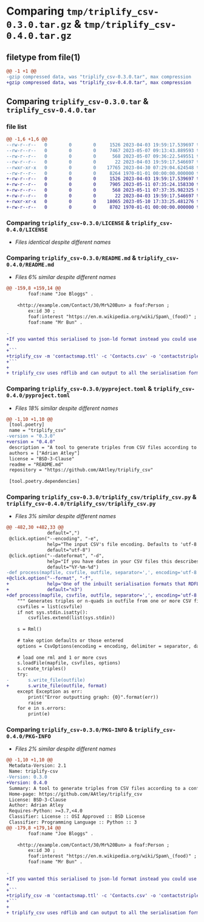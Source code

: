 # Comparing `tmp/triplify_csv-0.3.0.tar.gz` & `tmp/triplify_csv-0.4.0.tar.gz`

## filetype from file(1)

```diff
@@ -1 +1 @@
-gzip compressed data, was "triplify_csv-0.3.0.tar", max compression
+gzip compressed data, was "triplify_csv-0.4.0.tar", max compression
```

## Comparing `triplify_csv-0.3.0.tar` & `triplify_csv-0.4.0.tar`

### file list

```diff
@@ -1,6 +1,6 @@
--rw-r--r--   0        0        0     1526 2023-04-03 19:59:17.539697 triplify_csv-0.3.0/LICENSE
--rw-r--r--   0        0        0     7467 2023-05-07 09:13:43.889593 triplify_csv-0.3.0/README.md
--rw-r--r--   0        0        0      568 2023-05-07 09:36:22.549551 triplify_csv-0.3.0/pyproject.toml
--rw-r--r--   0        0        0       22 2023-04-03 19:59:17.546697 triplify_csv-0.3.0/triplify_csv/__init__.py
--rwxr-xr-x   0        0        0    17765 2023-04-30 07:29:04.624548 triplify_csv-0.3.0/triplify_csv/triplify_csv.py
--rw-r--r--   0        0        0     8264 1970-01-01 00:00:00.000000 triplify_csv-0.3.0/PKG-INFO
+-rw-r--r--   0        0        0     1526 2023-04-03 19:59:17.539697 triplify_csv-0.4.0/LICENSE
+-rw-r--r--   0        0        0     7905 2023-05-11 07:35:24.158330 triplify_csv-0.4.0/README.md
+-rw-r--r--   0        0        0      568 2023-05-11 07:37:35.982325 triplify_csv-0.4.0/pyproject.toml
+-rw-r--r--   0        0        0       22 2023-04-03 19:59:17.546697 triplify_csv-0.4.0/triplify_csv/__init__.py
+-rwxr-xr-x   0        0        0    18065 2023-05-10 17:33:25.481276 triplify_csv-0.4.0/triplify_csv/triplify_csv.py
+-rw-r--r--   0        0        0     8702 1970-01-01 00:00:00.000000 triplify_csv-0.4.0/PKG-INFO
```

### Comparing `triplify_csv-0.3.0/LICENSE` & `triplify_csv-0.4.0/LICENSE`

 * *Files identical despite different names*

### Comparing `triplify_csv-0.3.0/README.md` & `triplify_csv-0.4.0/README.md`

 * *Files 6% similar despite different names*

```diff
@@ -159,8 +159,14 @@
 	    foaf:name "Joe Bloggs" .
 	
 	<http://example.com/Contact/30/Mr%20Bun> a foaf:Person ;
 	    ex:id 30 ;
 	    foaf:interest "https://en.m.wikipedia.org/wiki/Spam\_(food)" ;
 	    foaf:name "Mr Bun" .
 
- 
+If you wanted this serialised to json-ld format instead you could use the following command ...
+
+```
+triplify_csv -m 'contactsmap.ttl' -c 'Contacts.csv' -o 'contactstriples.json' -f 'json-ld'
+```
+
+ triplify_csv uses rdflib and can output to all the serialisation formats that [rdflib](https://pypi.org/project/rdflib/) provides. (See also 'format' [here](https://rdflib.readthedocs.io/en/stable/apidocs/rdflib.html#rdflib.Graph.serialize))
```

### Comparing `triplify_csv-0.3.0/pyproject.toml` & `triplify_csv-0.4.0/pyproject.toml`

 * *Files 18% similar despite different names*

```diff
@@ -1,10 +1,10 @@
 [tool.poetry]
 name = "triplify_csv"
-version = "0.3.0"
+version = "0.4.0"
 description = "A tool to generate triples from CSV files according to a configuration file."
 authors = ["Adrian Atley"]
 license = "BSD-3-Clause"
 readme = "README.md"
 repository = "https://github.com/AAtley/triplify_csv"
 
 [tool.poetry.dependencies]
```

### Comparing `triplify_csv-0.3.0/triplify_csv/triplify_csv.py` & `triplify_csv-0.4.0/triplify_csv/triplify_csv.py`

 * *Files 3% similar despite different names*

```diff
@@ -482,30 +482,33 @@
               default=",")
 @click.option("--encoding", "-e",
               help="The input CSV's file encoding. Defaults to 'utf-8'.",
               default="utf-8")
 @click.option("--dateformat", "-d",
               help="If you have dates in your CSV files this describes the format they are in. See 'strptime format codes'. Defaults to '%Y-%m-%d', for example 2022-01-31.",     
               default="%Y-%m-%d")
-def process(mapfile, csvfile, outfile, separator=',', encoding='utf-8', dateformat='%Y-%m-%d'):
+@click.option("--format", "-f",
+              help='One of the inbuilt serialisation formats that RDFLIB supports, one of "xml", "n3", "turtle", "nt", "pretty-xml", "trix", "trig", "nquads", "json-ld" or "hext". Defaults to "n3".',     
+              default="n3")              
+def process(mapfile, csvfile, outfile, separator=',', encoding='utf-8', dateformat='%Y-%m-%d', format='n3'):
 	""" Generates triples or n-quads in outfile from one or more CSV files according to the configuration in the Triples Map configuration file. """
 	csvfiles = list(csvfile)
 	if not sys.stdin.isatty():
 		csvfiles.extend(list(sys.stdin))
 		
 	s = Rml()
 	
 	# take option defaults or those entered
 	options = CsvOptions(encoding = encoding, delimiter = separator, dateformat = dateformat)
 	
 	# load one rml and 1 or more csvs
 	s.loadFile(mapfile, csvfiles, options)
 	s.create_triples()
 	try:
-	    s.write_file(outfile)
+	    s.write_file(outfile, format)
 	except Exception as err:
 	    print("Error outputting graph: {0}".format(err))
 	    raise
 	for e in s.errors:
 		print(e)
```

### Comparing `triplify_csv-0.3.0/PKG-INFO` & `triplify_csv-0.4.0/PKG-INFO`

 * *Files 2% similar despite different names*

```diff
@@ -1,10 +1,10 @@
 Metadata-Version: 2.1
 Name: triplify-csv
-Version: 0.3.0
+Version: 0.4.0
 Summary: A tool to generate triples from CSV files according to a configuration file.
 Home-page: https://github.com/AAtley/triplify_csv
 License: BSD-3-Clause
 Author: Adrian Atley
 Requires-Python: >=3.7,<4.0
 Classifier: License :: OSI Approved :: BSD License
 Classifier: Programming Language :: Python :: 3
@@ -179,8 +179,14 @@
 	    foaf:name "Joe Bloggs" .
 	
 	<http://example.com/Contact/30/Mr%20Bun> a foaf:Person ;
 	    ex:id 30 ;
 	    foaf:interest "https://en.m.wikipedia.org/wiki/Spam\_(food)" ;
 	    foaf:name "Mr Bun" .
 
- 
+If you wanted this serialised to json-ld format instead you could use the following command ...
+
+```
+triplify_csv -m 'contactsmap.ttl' -c 'Contacts.csv' -o 'contactstriples.json' -f 'json-ld'
+```
+
+ triplify_csv uses rdflib and can output to all the serialisation formats that [rdflib](https://pypi.org/project/rdflib/) provides. (See also 'format' [here](https://rdflib.readthedocs.io/en/stable/apidocs/rdflib.html#rdflib.Graph.serialize))
```

